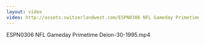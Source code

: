 ```yaml
---
layout: video
video: http://assets.switzerlandwest.com/ESPN0306 NFL Gameday Primetime Deion-30-1995.mp4
---
```

ESPN0306 NFL Gameday Primetime Deion-30-1995.mp4
